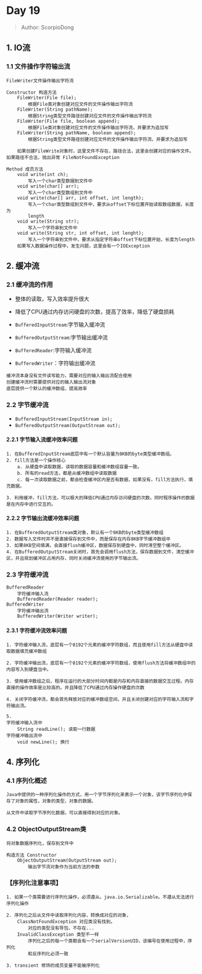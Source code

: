 # Day 19 

> Author: ScorpioDong

## 1. IO流

### 1.1 文件操作字符输出流

```
FileWriter文件操作输出字符流

Constructor 构造方法
	FileWriter(File file);
		根据File类对象创建对应文件的文件操作输出字符流
	FileWriter(String pathName);
		根据String类型文件路径创建对应文件的文件操作输出字符流
	FileWriter(File file, boolean append);
		根据File类对象创建对应文件的文件操作输出字符流，并要求为追加写
	FileWriter(String pathName, boolean append);
		根据String类型文件路径创建对应文件的文件操作输出字符流，并要求为追加写
	
	如果创建FileWrite对象时，这里文件不存在，路径合法，这里会创建对应的操作文件。如果路径不合法，抛出异常 FileNotFoundException 
	
Method 成员方法	
	void write(int ch);
		写入一个char类型数据到文件中
	void write(char[] arr);
		写入一个char类型数组到文件中
	void write(char[] arr, int offset, int length);	
		写入一个char类型数组到文件中，要求从offset下标位置开始读取数组数据，长度为
		length
	void write(String str);
		写入一个字符串到文件中
	void write(String str, int offset, int lenght);
		写入一个字符串到文件中，要求从指定字符串offset下标位置开始，长度为length
	如果写入数据操作过程中，发生问题，这里会有一个IOException
```

## 2. 缓冲流

### 2.1 缓冲流的作用

- 整体的读取，写入效率提升很大
- 降低了CPU通过内存访问硬盘的次数，提高了效率，降低了硬盘损耗

- `BufferedInputStream`:字节输入缓冲流
-  `BufferedOutputStream`:字节输出缓冲流
- `BufferedReader`:字符输入缓冲流
- `BufferedWriter`：字符输出缓冲流

```
缓冲流本身没有文件读写能力，需要对应的输入输出流配合使用
创建缓冲流时需要提供对应的输入输出流对象
底层提供一个默认的缓冲数组，提高效率
```

### 2.2 字节缓冲流

- `BufferedInputStream(InputStream in);`
- `BufferedOutputStream(OutputStream out);`

#### 2.2.1 字节输入流缓冲效率问题

```
1. 在BufferedInputStream底层中有一个默认容量为8KB的byte类型缓冲数组。
2. fill方法是一个操作核心
	a. 从硬盘中读取数据，读取的数据容量和缓冲数组容量一致。
	b. 所有的read方法，都是从缓冲数组中读取数据
	c. 每一次读取数据之前，都会检查缓冲区内是否有数据，如果没有，fill方法执行，填充数据。

3. 利用缓冲，fill方法，可以极大的降低CPU通过内存访问硬盘的次数。同时程序操作的数据是在内存中进行交互的。
```

#### 2.2.2 字节输出流缓冲效率问题

```
1. 在BufferedOutputStream类对象，默认有一个8KB的byte类型缓冲数组
2. 数据写入文件时并不是直接保存到文件中，而是保存在内存8KB字节缓冲数组中
3. 如果8KB空间填满，会直接flush缓冲区，数据保存到硬盘中，同时清空整个缓冲区。
4. 在BufferedOutputStream关闭时，首先会调用flush方法，保存数据到文件，清空缓冲区，并且规划缓冲区占用内存，同时关闭缓冲流使用的字节输出流。
```

### 2.3 字符缓冲流

```
BufferedReader
	字符缓冲输入流
	BufferedReader(Reader reader);
BufferedWriter
	字符缓冲输出流
	BufferedWriter(Writer writer);
```

#### 2.3.1 字符缓冲流效率问题

```
1. 字符缓冲输入流，底层有一个8192个元素的缓冲字符数组，而且使用fill方法从硬盘中读取数据填充缓冲数组

2. 字符缓冲输出流，底层有一个8192个元素的缓冲字符数组，使用flush方法将缓冲数组中的内容写入到硬盘当中。

3. 使用缓冲数组之后，程序在运行的大部分时间内都是内存和内存直接的数据交互过程。内存直接的操作效率是比较高的。并且降低了CPU通过内存操作硬盘的次数

4. 关闭字符缓冲流，都会首先释放对应的缓冲数组空间，并且关闭创建对应的字符输入流和字符输出流。

5. 
字符缓冲输入流中
	String readLine(); 读取一行数据
字符缓冲输出流中
	void newLine(); 换行
```

## 4. 序列化

### 4.1 序列化概述

```
Java中提供的一种序列化操作的方式，用一个字节序列化来表示一个对象，该字节序列化中保存了对象的属性，对象的类型，对象的数据。

从文件中读取字节序列化数据，可以直接得到对应的对象。
```

### 4.2 ObjectOutputStream类

```
将对象数据序列化，保存到文件中

构造方法 Constructor
	ObjectOutputStream(OutputStream out);
		输出字节流对象作为当前方法的参数
```

### 【序列化注意事项】

```
1. 如果一个类需要进行序列化操作，必须遵从。java.io.Serializable。不遵从无法进行序列化操作

2. 序列化之后从文件中读取序列化内容，转换成对应的对象，
	ClassNotFoundException 对应类没有找到。
		对应的类型没有导包，不存在...
	InvalidClassException 类型不一样
		序列化之后的每一个类都会有一个serialVersionUID，该编号在使用过程中，序列化
		和反序列化必须一致
	
3. transient 修饰的成员变量不能被序列化 
```

#### 